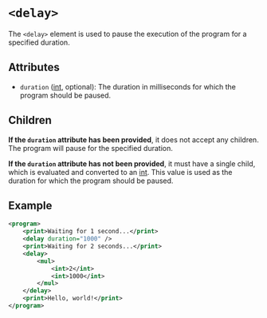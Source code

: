 # `<delay>`

The `<delay>` element is used to pause the execution of the program for a specified duration.

## Attributes

- `duration` ([int](./data_types/int.md), optional): The duration in milliseconds for which the program should be paused.

## Children

**If the `duration` attribute has been provided**, it does not accept any children. The program will pause for the specified duration.

**If the `duration` attribute has not been provided**, it must have a single child, which is evaluated and converted to an [int](./data_types/int.md). This value is used as the duration for which the program should be paused.

## Example

```xml
<program>
    <print>Waiting for 1 second...</print>
    <delay duration="1000" />
    <print>Waiting for 2 seconds...</print>
    <delay>
        <mul>
            <int>2</int>
            <int>1000</int>
        </mul>
    </delay>
    <print>Hello, world!</print>
</program>
```
